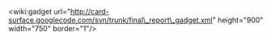 &lt;wiki:gadget url="http://card-surface.googlecode.com/svn/trunk/final\_report\_gadget.xml" height="900" width="750" border="1"/&gt;